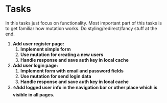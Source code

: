 # Tasks

In this tasks just focus on functionality. Most important part of this tasks is to get familiar how mutation works. Do styling/redirect/fancy stuff at the end.

1. **Add user register page:**
   1. **Implement simple form**
   2. **Use mutation for creating a new users**
   3. **Handle response and save auth key in local cache**
2. **Add user login page:**
   1. **Implement form with email and password fields**
   2. **Use mutation for send login data**
   3. **Handle response and save auth key in local cache**
3. **⭐️Add logged user info in the navigation bar or other place which is visible in all pages.**



